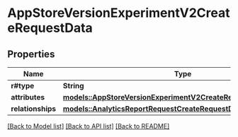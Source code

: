# AppStoreVersionExperimentV2CreateRequestData

## Properties

Name | Type | Description | Notes
------------ | ------------- | ------------- | -------------
**r#type** | **String** |  | 
**attributes** | [**models::AppStoreVersionExperimentV2CreateRequestDataAttributes**](AppStoreVersionExperimentV2CreateRequest_data_attributes.md) |  | 
**relationships** | [**models::AnalyticsReportRequestCreateRequestDataRelationships**](AnalyticsReportRequestCreateRequest_data_relationships.md) |  | 

[[Back to Model list]](../README.md#documentation-for-models) [[Back to API list]](../README.md#documentation-for-api-endpoints) [[Back to README]](../README.md)


